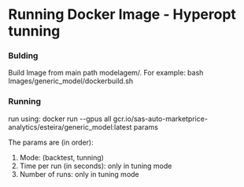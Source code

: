 # Running Docker Image - Hyperopt tunning

### Bulding

Build Image from main path modelagem/. For example: bash Images/generic_model/dockerbuild.sh

### Running

run using: 
docker run --gpus all gcr.io/sas-auto-marketprice-analytics/esteira/generic_model:latest params

The params are (in order):
1) Mode: (backtest, tunning)
2) Time per run (in seconds): only in tuning mode
3) Number of runs: only in tuning mode